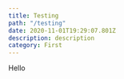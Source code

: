 ```yaml
---
title: Testing
path: "/testing"
date: 2020-11-01T19:29:07.801Z
description: description
category: First
---
```

Hello